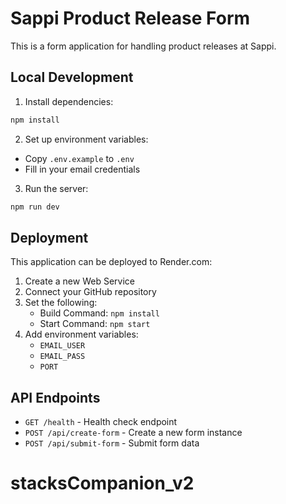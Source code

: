 # Sappi Product Release Form

This is a form application for handling product releases at Sappi.

## Local Development

1. Install dependencies:
```bash
npm install
```

2. Set up environment variables:
- Copy `.env.example` to `.env`
- Fill in your email credentials

3. Run the server:
```bash
npm run dev
```

## Deployment

This application can be deployed to Render.com:

1. Create a new Web Service
2. Connect your GitHub repository
3. Set the following:
   - Build Command: `npm install`
   - Start Command: `npm start`
4. Add environment variables:
   - `EMAIL_USER`
   - `EMAIL_PASS`
   - `PORT`

## API Endpoints

- `GET /health` - Health check endpoint
- `POST /api/create-form` - Create a new form instance
- `POST /api/submit-form` - Submit form data
# stacksCompanion_v2
